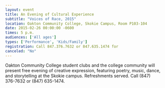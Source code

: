 ```yaml
---
layout: event
title: An Evening of Cultural Experience
subtitle: "Voices of Race, 2015"
location: Oakton Community College, Skokie Campus, Room P103-104
date: 2015-02-26 00:00:00 -0600
times: 5 p.m.
audiences: ['All ages']
types: ['Performance', 'Kids/Family']
registration: Call 847.376.7632 or 847.635.1474 for
canceled: "No"
---
```

Oakton Community College student clubs and the college community will present free evening of creative expression, featuring poetry, music, dance, and storytelling at the Skokie campus. Refreshments served. Call (847) 376-7632 or (847) 635-1474.
